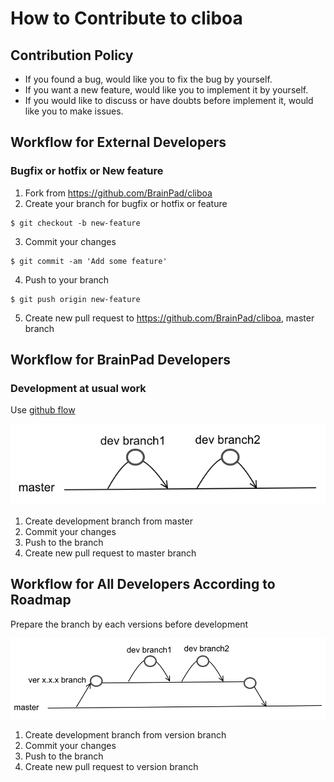 # How to Contribute to cliboa

## Contribution Policy

* If you found a bug, would like you to fix the bug by yourself.
* If you want a new feature, would like you to implement it by yourself.
* If you would like to discuss or have doubts before implement it, would like you to make issues.


## Workflow for External Developers
### Bugfix or hotfix or New feature
1. Fork from https://github.com/BrainPad/cliboa
2. Create your branch for bugfix or hotfix or feature 
```
$ git checkout -b new-feature
```
3. Commit your changes 
```
$ git commit -am 'Add some feature'
```
4. Push to your branch 
```
$ git push origin new-feature
```
5. Create new pull request to https://github.com/BrainPad/cliboa, master branch


## Workflow for BrainPad Developers
### Development at usual work
Use <a href="https://guides.github.com/introduction/flow/">github flow</a>

![](/img/cliboa_github_flow.png)

1. Create development branch from master
2. Commit your changes
3. Push to the branch
4. Create new pull request to master branch


## Workflow for All Developers According to Roadmap
Prepare the branch by each versions before development

![](/img/cliboa_roadmap_flow.png)

1. Create development branch from version branch
2. Commit your changes
3. Push to the branch
4. Create new pull request to version branch
